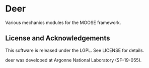 Deer
=====

Various mechanics modules for the MOOSE framework.

License and Acknowledgements
----------------------------

This software is released under the LGPL.  See LICENSE for details.

deer was developed at Argonne National Laboratory (SF-19-055).
